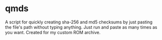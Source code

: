 # qmds
A script for quickly creating sha-256 and md5 checksums by just pasting the file's path without typing anything. Just run and paste as many times as you want. Created for my custom ROM archive.
